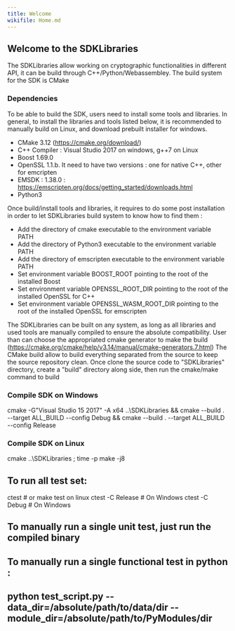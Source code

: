 ```yaml
---
title: Welcome
wikifile: Home.md
---
```


## Welcome to the SDKLibraries

The SDKLibraries allow working on cryptographic functionalities in different API, it can be build through C++/Python/Webassembley. The build system for the SDK is CMake

### Dependencies

To be able to build the SDK, users need to install some tools and libraries. In general, to install the libraries and tools listed below, it is recommended to manually build on Linux, and download prebuilt installer for windows.

* CMake 3.12 (https://cmake.org/download/) 
* C++ Compiler : Visual Studio 2017 on windows, g++7 on Linux
* Boost 1.69.0
* OpenSSL 1.1.b. It need to have two versions : one for native C++, other for emcripten
* EMSDK : 1.38.0 : https://emscripten.org/docs/getting_started/downloads.html
* Python3

Once build/install tools and libraries, it requires to do some post installation in order to let SDKLibraries build system to know how to find them :

* Add the directory of cmake executable to the environment variable PATH
* Add the directory of Python3 executable to the environment variable PATH
* Add the directory of emscripten executable to the environment variable PATH
* Set environment variable BOOST_ROOT pointing to the root of the installed Boost
* Set environment variable OPENSSL_ROOT_DIR pointing to the root of the installed OpenSSL for C++
* Set environment variable OPENSSL_WASM_ROOT_DIR pointing to the root of the installed OpenSSL for emscripten


The SDKLibraries can be built on any system, as long as all libraries and used tools are manually compiled to ensure the absolute compatibility. User than can choose the appropriated cmake generator to make the build (https://cmake.org/cmake/help/v3.14/manual/cmake-generators.7.html)
The CMake build allow to build everything separated from the source to keep the source repository clean. Once clone the source code to "SDKLibraries" directory, create a "build" directory along side, then run the cmake/make command to build

### Compile SDK on Windows
cmake -G"Visual Studio 15 2017" -A x64 ..\SDKLibraries && cmake --build . --target ALL_BUILD --config Debug && cmake --build . --target ALL_BUILD --config Release

### Compile SDK on Linux
cmake ..\SDKLibraries ; time -p make -j8

## To run all test set:
ctest            # or make test on linux
ctest -C Release # On Windows
ctest -C Debug   # On Windows

## To manually run a single unit test, just run the compiled binary
## To manually run a single functional test in python :
##   python test_script.py --data_dir=/absolute/path/to/data/dir --module_dir=/absolute/path/to/PyModules/dir


